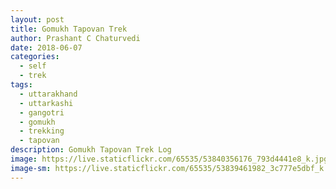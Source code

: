```yaml
---
layout: post
title: Gomukh Tapovan Trek
author: Prashant C Chaturvedi
date: 2018-06-07
categories:
  - self
  - trek
tags:
  - uttarakhand
  - uttarkashi
  - gangotri
  - gomukh
  - trekking
  - tapovan
description: Gomukh Tapovan Trek Log
image: https://live.staticflickr.com/65535/53840356176_793d4441e8_k.jpg
image-sm: https://live.staticflickr.com/65535/53839461982_3c777e5dbf_k.jpg
---
```

